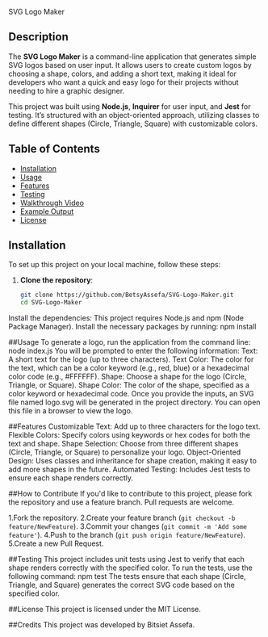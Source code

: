 SVG Logo Maker

## Description

The **SVG Logo Maker** is a command-line application that generates simple SVG logos based on user input. It allows users to create custom logos by choosing a shape, colors, and adding a short text, making it ideal for developers who want a quick and easy logo for their projects without needing to hire a graphic designer.

This project was built using **Node.js**, **Inquirer** for user input, and **Jest** for testing. It’s structured with an object-oriented approach, utilizing classes to define different shapes (Circle, Triangle, Square) with customizable colors.

## Table of Contents

- [Installation](#installation)
- [Usage](#usage)
- [Features](#features)
- [Testing](#testing)
- [Walkthrough Video](#walkthrough-video)
- [Example Output](#example-output)
- [License](#license)

## Installation

To set up this project on your local machine, follow these steps:

1. **Clone the repository**:
   ```bash
   git clone https://github.com/BetsyAssefa/SVG-Logo-Maker.git
   cd SVG-Logo-Maker
Install the dependencies: This project requires Node.js and npm (Node Package Manager). Install the necessary packages by running: npm install

##Usage
To generate a logo, run the application from the command line: node index.js
You will be prompted to enter the following information:
Text: A short text for the logo (up to three characters).
Text Color: The color for the text, which can be a color keyword (e.g., red, blue) or a hexadecimal color code (e.g., #FFFFFF).
Shape: Choose a shape for the logo (Circle, Triangle, or Square).
Shape Color: The color of the shape, specified as a color keyword or hexadecimal code.
Once you provide the inputs, an SVG file named logo.svg will be generated in the project directory. You can open this file in a browser to view the logo.

##Features
Customizable Text: Add up to three characters for the logo text.
Flexible Colors: Specify colors using keywords or hex codes for both the text and shape.
Shape Selection: Choose from three different shapes (Circle, Triangle, or Square) to personalize your logo.
Object-Oriented Design: Uses classes and inheritance for shape creation, making it easy to add more shapes in the future.
Automated Testing: Includes Jest tests to ensure each shape renders correctly.

##How to Contribute
If you'd like to contribute to this project, please fork the repository and use a feature branch. Pull requests are welcome.

1.Fork the repository.
2.Create your feature branch (`git checkout -b feature/NewFeature`).
3.Commit your changes (`git commit -m 'Add some feature'`).
4.Push to the branch (`git push origin feature/NewFeature`).
5.Create a new Pull Request.

##Testing
This project includes unit tests using Jest to verify that each shape renders correctly with the specified color. To run the tests, use the following command: npm test
The tests ensure that each shape (Circle, Triangle, and Square) generates the correct SVG code based on the specified color.

##License
This project is licensed under the MIT License.

##Credits
This project was developed by Bitsiet Assefa. 
